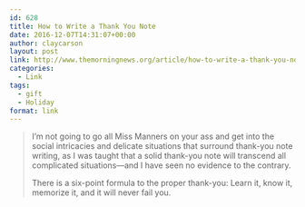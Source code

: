 ```yaml
---
id: 628
title: How to Write a Thank You Note
date: 2016-12-07T14:31:07+00:00
author: claycarson
layout: post
link: http://www.themorningnews.org/article/how-to-write-a-thank-you-note
categories: 
  - Link
tags:
  - gift
  - Holiday
format: link
---
```

> I’m not going to go all Miss Manners on your ass and get into the social intricacies and delicate situations that surround thank-you note writing, as I was taught that a solid thank-you note will transcend all complicated situations—and I have seen no evidence to the contrary.
> 
> There is a six-point formula to the proper thank-you: Learn it, know it, memorize it, and it will never fail you.
